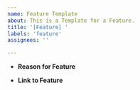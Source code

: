 ```yaml
---
name: Feature Template
about: This is a Template for a Feature.
title: '[Feature] '
labels: 'feature'
assignees: ''

---
```


* **Reason for Feature**


* **Link to Feature**


<!-- Template Made By Jack Bowley (HeyJack) © 2020 -->
